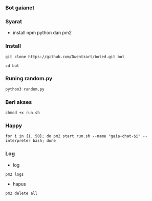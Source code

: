 ### Bot gaianet
### Syarat
* install npm python dan pm2
### Install
```
git clone https://github.com/Dwentzart/boted.git bot
```
```
cd bot
```
### Runing random.py
```
python3 random.py
```
### Beri akses
```
chmod +x run.sh
```
### Happy
```
for i in {1..50}; do pm2 start run.sh --name "gaia-chat-$i" --interpreter bash; done
```
### Log
* log
```
pm2 logs
```
* hapus
```
pm2 delete all
```
